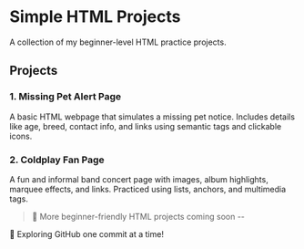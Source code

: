 # Simple HTML Projects
A collection of my beginner-level HTML practice projects.

## Projects

### 1. Missing Pet Alert Page
A basic HTML webpage that simulates a missing pet notice. Includes details like age, breed, contact info, and links using semantic tags and clickable icons.

### 2. Coldplay Fan Page
A fun and informal band concert page with images, album highlights, marquee effects, and links. Practiced using lists, anchors, and multimedia tags.

> 🚧 More beginner-friendly HTML projects coming soon --



🌱 Exploring GitHub one commit at a time!
